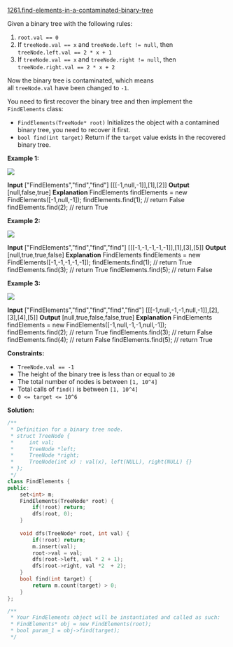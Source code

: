 [1261.find-elements-in-a-contaminated-binary-tree](https://leetcode.com/problems/find-elements-in-a-contaminated-binary-tree/)  

Given a binary tree with the following rules:

1.  `root.val == 0`
2.  If `treeNode.val == x` and `treeNode.left != null`, then `treeNode.left.val == 2 * x + 1`
3.  If `treeNode.val == x` and `treeNode.right != null`, then `treeNode.right.val == 2 * x + 2`

Now the binary tree is contaminated, which means all `treeNode.val` have been changed to `-1`.

You need to first recover the binary tree and then implement the `FindElements` class:

*   `FindElements(TreeNode* root)` Initializes the object with a contamined binary tree, you need to recover it first.
*   `bool find(int target)` Return if the `target` value exists in the recovered binary tree.

**Example 1:**

**![](https://assets.leetcode.com/uploads/2019/11/06/untitled-diagram-4-1.jpg)**

**Input**
\["FindElements","find","find"\]
\[\[\[-1,null,-1\]\],\[1\],\[2\]\]
**Output**
\[null,false,true\]
**Explanation**
FindElements findElements = new FindElements(\[-1,null,-1\]); 
findElements.find(1); // return False 
findElements.find(2); // return True 

**Example 2:**

**![](https://assets.leetcode.com/uploads/2019/11/06/untitled-diagram-4.jpg)**

**Input**
\["FindElements","find","find","find"\]
\[\[\[-1,-1,-1,-1,-1\]\],\[1\],\[3\],\[5\]\]
**Output**
\[null,true,true,false\]
**Explanation**
FindElements findElements = new FindElements(\[-1,-1,-1,-1,-1\]);
findElements.find(1); // return True
findElements.find(3); // return True
findElements.find(5); // return False

**Example 3:**

**![](https://assets.leetcode.com/uploads/2019/11/07/untitled-diagram-4-1-1.jpg)**

**Input**
\["FindElements","find","find","find","find"\]
\[\[\[-1,null,-1,-1,null,-1\]\],\[2\],\[3\],\[4\],\[5\]\]
**Output**
\[null,true,false,false,true\]
**Explanation**
FindElements findElements = new FindElements(\[-1,null,-1,-1,null,-1\]);
findElements.find(2); // return True
findElements.find(3); // return False
findElements.find(4); // return False
findElements.find(5); // return True

**Constraints:**

*   `TreeNode.val == -1`
*   The height of the binary tree is less than or equal to `20`
*   The total number of nodes is between `[1, 10^4]`
*   Total calls of `find()` is between `[1, 10^4]`
*   `0 <= target <= 10^6`  



**Solution:**  

```cpp
/**
 * Definition for a binary tree node.
 * struct TreeNode {
 *     int val;
 *     TreeNode *left;
 *     TreeNode *right;
 *     TreeNode(int x) : val(x), left(NULL), right(NULL) {}
 * };
 */
class FindElements {
public:
    set<int> m;
    FindElements(TreeNode* root) {
        if(!root) return;
        dfs(root, 0);
    }
    
    void dfs(TreeNode* root, int val) {
        if(!root) return;
        m.insert(val);
        root->val = val;
        dfs(root->left, val * 2 + 1);
        dfs(root->right, val *2  + 2);
    }
    bool find(int target) {
        return m.count(target) > 0;
    }
};

/**
 * Your FindElements object will be instantiated and called as such:
 * FindElements* obj = new FindElements(root);
 * bool param_1 = obj->find(target);
 */
```
      